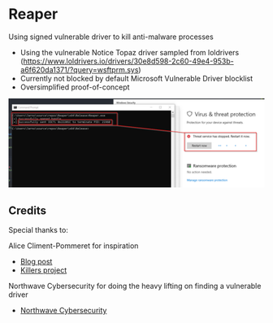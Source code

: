 # Reaper
Using signed vulnerable driver to kill anti-malware processes

* Using the vulnerable Notice Topaz driver sampled from loldrivers (https://www.loldrivers.io/drivers/30e8d598-2c60-49e4-953b-a6f620da1371/?query=wsftprm.sys)
* Currently not blocked by default Microsoft Vulnerable Driver blocklist
* Oversimplified proof-of-concept

![image](https://github.com/v0nzy/Reaper/blob/main/image.png)

## Credits  
Special thanks to:  

Alice Climent-Pommeret for inspiration  
  - [Blog post](https://alice.climent-pommeret.red/posts/process-killer-driver/)  
  - [Killers project](https://github.com/xalicex/Killers/tree/main)  

Northwave Cybersecurity for doing the heavy lifting on finding a vulnerable driver  
  - [Northwave Cybersecurity](https://northwave-cybersecurity.com/)  
